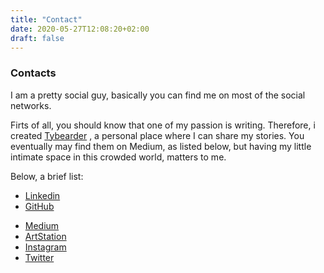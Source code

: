 ```yaml
---
title: "Contact"
date: 2020-05-27T12:08:20+02:00
draft: false
---
```


### Contacts

I am a pretty social guy, basically you can find me on most of the social networks.

Firts of all, you should know that one of my passion is writing.
Therefore, i created [Tybearder](https://tybearder.com/) , a personal place where I can share my stories.
You eventually may find them on Medium, as listed below, but having my little intimate space in this crowded world, matters to me.

Below, a brief list:

- [Linkedin](https://www.linkedin.com/in/andrea-bredice-63b102161/)
- [GitHub](https://github.com/dasher7)
<!--- - [DevTo](https://dev.to/dasher7) --->
- [Medium](https://medium.com/@bredice.andrea)
- [ArtStation](https://www.artstation.com/andrea_bredice)
- [Instagram](https://medium.com/@bredice.andrea)
- [Twitter](https://twitter.com/andrebredi)
